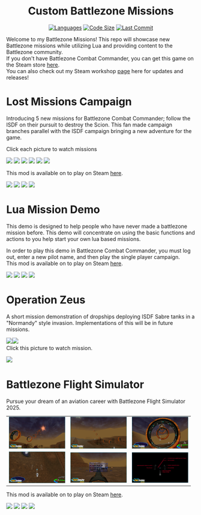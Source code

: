 <div align="center">
  <h1>Custom Battlezone Missions</h1>
  <p align="center">
   <a href = ""><img src="https://img.shields.io/github/languages/top/HerndonE/Battlezone-Missions" alt="Languages" /></a>
   <a href = ""><img src="https://img.shields.io/github/repo-size/HerndonE/Battlezone-Missions" alt="Code Size" /></a>
   <a href = ""><img src="https://img.shields.io/github/last-commit/HerndonE/Battlezone-Missions" alt="Last Commit" /></a>
  </p>
</div>

Welcome to my Battlezone Missions! This repo will showcase new Battlezone missions while utilizing Lua and providing content to the Battlezone community.    
If you don't have Battlezone Combat Commander, you can get this game on the Steam store <a href="https://store.steampowered.com/app/624970/Battlezone_Combat_Commander//">here</a>.    
You can also check out my Steam workshop <a href="https://steamcommunity.com/profiles/76561198026325621/myworkshopfiles/">page</a> here for updates and releases!    

# Lost Missions Campaign
Introducing 5 new missions for Battlezone Combat Commander; follow the ISDF on their pursuit to destroy the Scion. This fan made campaign branches parallel with the ISDF campaign bringing a new adventure for the game.    

Click each picture to watch missions

[![](https://i.ytimg.com/vi/a6e1wU2NmeA/hqdefault.jpg?sqp=-oaymwEbCKgBEF5IVfKriqkDDggBFQAAiEIYAXABwAEG&rs=AOn4CLCKZcp1BwSSpgNUQJQNRfb6awnbog)](https://www.youtube.com/watch?v=a6e1wU2NmeA&list=PLeNJbfYCDY25sbQmEPUx7OcoOhkP2ELhw&index=6&ab_channel=EthanHerndon)
[![](https://i.ytimg.com/vi/TN3OyZyScN0/hqdefault.jpg?sqp=-oaymwEbCKgBEF5IVfKriqkDDggBFQAAiEIYAXABwAEG&rs=AOn4CLC3fhLg4fAZRqRZFa7TClMg4uZL3A)](https://www.youtube.com/watch?v=TN3OyZyScN0&list=PLeNJbfYCDY25sbQmEPUx7OcoOhkP2ELhw&index=1)
[![](https://i.ytimg.com/vi/E2W0pf5Qnzc/hqdefault.jpg?sqp=-oaymwEbCKgBEF5IVfKriqkDDggBFQAAiEIYAXABwAEG&rs=AOn4CLChmVJrbvIelZO3CdAY9lmf7vOYbw)](https://www.youtube.com/watch?v=E2W0pf5Qnzc&list=PLeNJbfYCDY25sbQmEPUx7OcoOhkP2ELhw&index=2&ab_channel=EthanHerndon)
[![](https://i.ytimg.com/vi/ETvovIUJKII/hqdefault.jpg?sqp=-oaymwEbCKgBEF5IVfKriqkDDggBFQAAiEIYAXABwAEG&rs=AOn4CLCN4cpv2jjIrv9YYVctsJkj7rP6Kw)](https://www.youtube.com/watch?v=ETvovIUJKII&list=PLeNJbfYCDY25sbQmEPUx7OcoOhkP2ELhw&index=3&ab_channel=EthanHerndon)
[![](https://i.ytimg.com/vi/ybqykTgGo90/hqdefault.jpg?sqp=-oaymwEbCKgBEF5IVfKriqkDDggBFQAAiEIYAXABwAEG&rs=AOn4CLACgz_OrXBzLDt1XKRrazYFzJtv9A)](https://www.youtube.com/watch?v=ybqykTgGo90&list=PLeNJbfYCDY25sbQmEPUx7OcoOhkP2ELhw&index=4&ab_channel=EthanHerndon)
[![](https://i.ytimg.com/vi/k9LPQGGPdRo/hqdefault.jpg?sqp=-oaymwEbCKgBEF5IVfKriqkDDggBFQAAiEIYAXABwAEG&rs=AOn4CLCGs2A1W966zgpjXi1hsVQ1f6H-UQ)](https://www.youtube.com/watch?v=k9LPQGGPdRo&list=PLeNJbfYCDY25sbQmEPUx7OcoOhkP2ELhw&index=5&ab_channel=EthanHerndon)

This mod is available on to play on Steam <a href="https://steamcommunity.com/sharedfiles/filedetails/?id=2537486778">here</a>.

![](https://img.shields.io/steam/views/2537486778?logo=steam) ![](https://img.shields.io/steam/subscriptions/2537486778?logo=steam)
![](https://img.shields.io/steam/favorites/2537486778?logo=steam)
![](https://img.shields.io/steam/downloads/2537486778?logo=steam)


# Lua Mission Demo
This demo is designed to help people who have never made a battlezone mission before. This demo will concentrate on using the basic functions and actions to you help start your own lua based missions.

In order to play this demo in Battlezone Combat Commander, you must log out, enter a new pilot name, and then play the single player campaign.    
This mod is available on to play on Steam <a href="https://steamcommunity.com/sharedfiles/filedetails/?id=2550917282">here</a>.

![](https://img.shields.io/steam/views/2550917282?logo=steam) ![](https://img.shields.io/steam/subscriptions/2550917282?logo=steam)
![](https://img.shields.io/steam/favorites/2550917282?logo=steam)
![](https://img.shields.io/steam/downloads/2550917282?logo=steam)

# Operation Zeus     
A short mission demonstration of dropships deploying ISDF Sabre tanks in a "Normandy" style invasion. Implementations of this will be in future missions.

![](https://img.shields.io/youtube/views/OkigEPNHm8I?style=social)![](https://img.shields.io/youtube/likes/OkigEPNHm8I?style=social)     
Click this picture to watch mission.

[![](https://i.ytimg.com/vi/OkigEPNHm8I/hq720.jpg?sqp=-oaymwEcCOgCEMoBSFXyq4qpAw4IARUAAIhCGAFwAcABBg==&rs=AOn4CLDzR8WzTsd4BRnAXk-x_banGBi-bA)](https://www.youtube.com/watch?v=OkigEPNHm8I) 

# Battlezone Flight Simulator
Pursue your dream of an aviation career with Battlezone Flight Simulator 2025.

<table>
  <tr>
    <td><img src="BZCC Flight Simulator/Images/pic1.jpg" width="150"/></td>
    <td><img src="BZCC Flight Simulator/Images/pic2.jpg" width="150"/></td>
    <td><img src="BZCC Flight Simulator/Images/pic3.jpg" width="150"/></td>
  </tr>
  <tr>
    <td><img src="BZCC Flight Simulator/Images/pic4.jpg" width="150"/></td>
    <td><img src="BZCC Flight Simulator/Images/pic5.jpg" width="150"/></td>
    <td><img src="BZCC Flight Simulator/Images/pic6.jpg" width="150"/></td>
  </tr>
</table>

This mod is available on to play on Steam <a href="https://steamcommunity.com/sharedfiles/filedetails/?id=3472163513">here</a>.

![](https://img.shields.io/steam/views/3472163513?logo=steam) ![](https://img.shields.io/steam/subscriptions/3472163513?logo=steam)
![](https://img.shields.io/steam/favorites/3472163513?logo=steam)
![](https://img.shields.io/steam/downloads/2550917282?logo=steam)